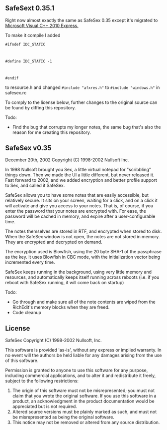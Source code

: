 SafeSext 0.35.1
---------------
Right now almost exactly the same as SafeSex 0.35 except it's migrated to [Microsoft Visual C++ 2010 Express.](http://www.microsoft.com/express/Downloads/Download-2010.aspx)

To make it compile I added

<code>#ifndef IDC_STATIC

#define IDC_STATIC				-1

#endif</code>

to resource.h and changed
<code>#include "afxres.h"</code>
to
<code>#include "windows.h"</code>
in safesex.rc

To comply to the license below, further changes to the original source can be found by diffing this repository.

Todo: 

* Find the bug that corrupts my longer notes, the same bug that's also the reason for me creating this repository.


SafeSex v0.35
-------------
December 20th, 2002
Copyright (C) 1998-2002 Nullsoft Inc.

In 1998 Nullsoft brought you Sex, a little virtual notepad for "scribbling"
things down. Then we made the UI a little different, but never released it.
Fast forward to 2002, and we added encryption and better profile support to
Sex, and called it SafeSex. 

SafeSex allows you to have some notes that are easily accessible, but relatively
secure. It sits on your screen, waiting for a click, and on a click it will
activate and give you access to your notes. That is, of course, if you enter
the password that your notes are encrypted with. For ease, the password will
be cached in memory, and expire after a user-configurable time.

The notes themselves are stored in RTF, and encrypted when stored to disk. 
When the SafeSex window is not open, the notes are not stored in memory. 
They are encrypted and decrypted on demand.

The encryption used is Blowfish, using the 20 byte SHA-1 of the passphrase
as the key. It uses Blowfish in CBC mode, with the initialization vector being
incremented every time.

SafeSex keeps running in the background, using very little memory and resources,
and automatically keeps itself running across reboots (i.e. if you reboot with
SafeSex running, it will come back on startup)

Todo:

  * Go through and make sure all of the note contents are wiped from the RichEdit's memory blocks when they are freed.
  * Code cleanup


License
-------

  SafeSex 
  Copyright (C) 1998-2002 Nullsoft, Inc.

  This software is provided 'as-is', without any express or implied
  warranty.  In no event will the authors be held liable for any damages
  arising from the use of this software.

  Permission is granted to anyone to use this software for any purpose,
  including commercial applications, and to alter it and redistribute it
  freely, subject to the following restrictions:

  1. The origin of this software must not be misrepresented; you must not
     claim that you wrote the original software. If you use this software
     in a product, an acknowledgment in the product documentation would be
     appreciated but is not required.
  2. Altered source versions must be plainly marked as such, and must not be
     misrepresented as being the original software.
  3. This notice may not be removed or altered from any source distribution.
